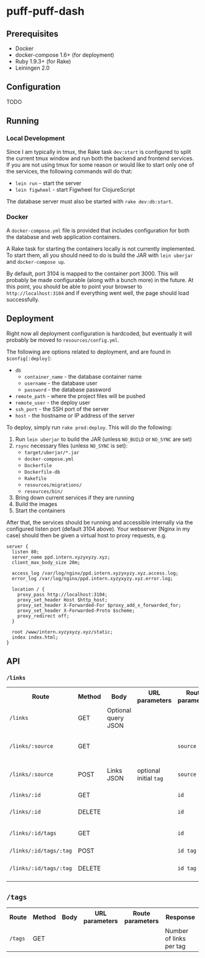 # puff-puff-dash

## Prerequisites

+ Docker
+ docker-compose 1.6+ (for deployment)
+ Ruby 1.9.3+ (for Rake)
+ Leiningen 2.0

## Configuration

TODO

## Running

### Local Development

Since I am typically in tmux, the Rake task `dev:start` is configured to
split the current tmux window and run both the backend and frontend
services. If you are not using tmux for some reason or would like to
start only one of the services, the following commands will do that:

+ `lein run` - start the server
+ `lein figwheel` - start Figwheel for ClojureScript

The database server must also be started with `rake dev:db:start`.

### Docker

A `docker-compose.yml` file is provided that includes
configuration for both the database and web application containers.

A Rake task for starting the containers locally is not currently implemented.
To start them, all you should need to do is build the JAR with
`lein uberjar` and `docker-compose up`.

By default, port 3104 is mapped to the container port 3000. This will
probably be made configurable (along with a bunch more) in the future.
At this point, you should be able to point your browser to `http://localhost:3104`
and if everything went well, the page should load successfully.

## Deployment

Right now all deployment configuration is hardcoded, but eventually it will
probably be moved to `resources/config.yml`.

The following are options related to deployment, and are found in `$config[:deploy]`:

+ `db`
    + `container_name` - the database container name
    + `username` - the database user
    + `password` - the database password
+ `remote_path` - where the project files will be pushed
+ `remote_user` - the deploy user
+ `ssh_port` - the SSH port of the server
+ `host` - the hostname or IP address of the server

To deploy, simply run `rake prod:deploy`. This will do the following:

1. Run `lein uberjar` to build the JAR (unless `NO_BUILD` or `NO_SYNC` are set)
2. `rsync` necessary files (unless `NO_SYNC` is set):
    + `target/uberjar/*.jar`
    + `docker-compose.yml`
    + `Dockerfile`
    + `Dockerfile-db`
    + `Rakefile`
    + `resources/migrations/`
    + `resources/bin/`
3. Bring down current services if they are running
4. Build the images
5. Start the containers

After that, the services should be running and accessible internally via the
configured listen port (default 3104 above). Your webserver (Nginx in my case)
should then be given a virtual host to proxy requests, e.g.

    server {
      listen 80;
      server_name ppd.intern.xyzyxyzy.xyz;
      client_max_body_size 20m;
        
      access_log /var/log/nginx/ppd.intern.xyzyxyzy.xyz.access.log;
      error_log /var/log/nginx/ppd.intern.xyzyxyzy.xyz.error.log;
      
      location / {
        proxy_pass http://localhost:3104;
        proxy_set_header Host $http_host;
        proxy_set_header X-Forwarded-For $proxy_add_x_forwarded_for;
        proxy_set_header X-Forwarded-Proto $scheme;
        proxy_redirect off;
      }

      root /www/intern.xyzyxyzy.xyz/static;
      index index.html;
    }

## API

### `/links`

<table>
  <tr>
    <th>Route</th>
    <th>Method</th>
    <th>Body</th>
    <th>URL parameters</th>
    <th>Route parameters</th>
    <th>Response</th>
  </tr>
  <tr>
    <td><code>/links</code></td>
    <td>GET</td>
    <td>Optional query JSON</td>
    <td></td>
    <td></td>
    <td>Links matching criteria</td>
  </tr>
  <tr>
    <td><code>/links/:source</code></td>
    <td>GET</td>
    <td></td>
    <td></td>
    <td><code>source</code></td>
    <td>Links from given <code>:source</code></td>
  </tr>
  <tr>
    <td><code>/links/:source</code></td>
    <td>POST</td>
    <td>Links JSON</td>
    <td>optional initial <code>tag</code></td>
    <td><code>source</code></td>
    <td>Total links imported or error</td>
  </tr>
  <tr>
    <td><code>/links/:id</code></td>
    <td>GET</td>
    <td></td>
    <td></td>
    <td><code>id</code></td>
    <td>Link by <code>:id</code></td>
  </tr>
  <tr>
    <td><code>/links/:id</code></td>
    <td>DELETE</td>
    <td></td>
    <td></td>
    <td><code>id</code></td>
    <td>Delete link <code>:id</code></td>
  </tr>
  <tr>
    <td><code>/links/:id/tags</code></td>
    <td>GET</td>
    <td></td>
    <td></td>
    <td><code>id</code></td>
    <td>Get links tagged with <code>:tag</code></td>
  </tr>
  <tr>
    <td><code>/links/:id/tags/:tag</code></td>
    <td>POST</td>
    <td></td>
    <td></td>
    <td><code>id tag</code></td>
    <td>Tag link</td>
  </tr>
  <tr>
    <td><code>/links/:id/tags/:tag</code></td>
    <td>DELETE</td>
    <td></td>
    <td></td>
    <td><code>id tag</code></td>
    <td>Remove tag from link</td>
  </tr>
</table>

## `/tags`

<table>
  <tr>
    <th>Route</th>
    <th>Method</th>
    <th>Body</th>
    <th>URL parameters</th>
    <th>Route parameters</th>
    <th>Response</th>
  </tr>
  <tr>
    <td><code>/tags</code></td>
    <td>GET</td>
    <td></td>
    <td></td>
    <td></td>
    <td>Number of links per tag</td>
  </tr>  
</table>
